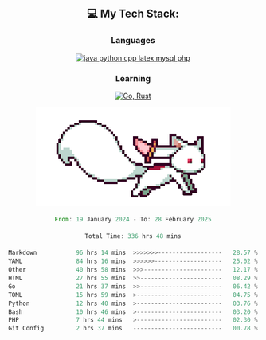 
<div align="center">
<br>

## 💻 My Tech Stack:

### Languages

[![java python cpp latex mysql php](https://skillicons.dev/icons?i=java,python,cpp,latex,mysql,php)](https://skillicons.dev)

### Learning

[![Go, Rust](https://skillicons.dev/icons?i=go,rust)](https://skillicons.dev)

<center>

<img src="kyubey.gif" alt="Alt-Text" title="" >

</center>


<!--START_SECTION:waka-->

```rust
From: 19 January 2024 - To: 28 February 2025

Total Time: 336 hrs 48 mins

Markdown           96 hrs 14 mins  >>>>>>>------------------   28.57 %
YAML               84 hrs 16 mins  >>>>>>-------------------   25.02 %
Other              40 hrs 58 mins  >>>----------------------   12.17 %
HTML               27 hrs 55 mins  >>-----------------------   08.29 %
Go                 21 hrs 37 mins  >>-----------------------   06.42 %
TOML               15 hrs 59 mins  >------------------------   04.75 %
Python             12 hrs 40 mins  >------------------------   03.76 %
Bash               10 hrs 46 mins  >------------------------   03.20 %
PHP                7 hrs 44 mins   >------------------------   02.30 %
Git Config         2 hrs 37 mins   -------------------------   00.78 %
```

<!--END_SECTION:waka-->

